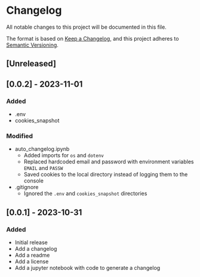 # Changelog

All notable changes to this project will be documented in this file.

The format is based on [Keep a Changelog](https://keepachangelog.com/en/1.0.0/),
and this project adheres to [Semantic Versioning](https://semver.org/spec/v2.0.0.html).

## [Unreleased]

## [0.0.2] - 2023-11-01
### Added

* .env
* cookies_snapshot

### Modified

* auto_changelog.ipynb
	+ Added imports for `os` and `dotenv`
	+ Replaced hardcoded email and password with environment variables `EMAIL` and `PASSW`
	+ Saved cookies to the local directory instead of logging them to the console
* .gitignore
	+ Ignored the `.env` and `cookies_snapshot` directories


## [0.0.1] - 2023-10-31
### Added
- Initial release
- Add a changelog
- Add a readme
- Add a license
- Add a jupyter notebook with code to generate a changelog
